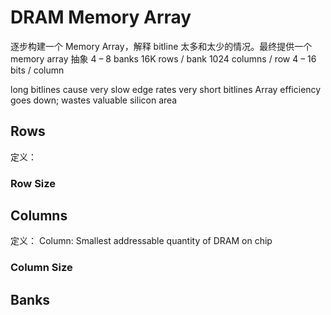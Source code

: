 # DRAM Memory Array

逐步构建一个 Memory Array，解释 bitline 太多和太少的情况。最终提供一个 memory array 抽象
4 – 8 banks
16K rows / bank
1024 columns / row
4 – 16 bits / column

long bitlines cause very slow edge rates
very short bitlines Array efficiency goes down; wastes valuable silicon area

## Rows
定义：

### Row Size

## Columns
定义：
Column: Smallest addressable quantity of DRAM on chip


### Column Size

## Banks
